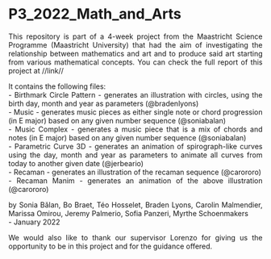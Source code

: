 # P3_2022_Math_and_Arts
<div style="text-align: justify">
<p>
This repository is part of a 4-week project from the Maastricht Science Programme (Maastricht University) that had the aim of investigating the relationship between mathematics and art and to produce said art starting from various mathematical concepts. You can check the full report of this project at //link//
 </p>

<p>
It contains the following files: <br>
 - Birthmark Circle Pattern - generates an illustration with circles, using the birth day, month and year as parameters (@bradenlyons) <br>
 - Music - generates music pieces as either single note or chord progression (in E major) based on any given number sequence (@soniabalan) <br>
 - Music Complex - generates a music piece that is a mix of chords and notes (in E major) based on any given number sequence (@soniabalan) <br>
 - Parametric Curve 3D - generates an animation of spirograph-like curves using the day, month and year as parameters to animate all curves from today to another given date (@jerbeario) <br>
 - Recaman - generates an illustration of the recaman sequence (@carororo) <br>
 - Recaman Manim - generates an animation of the above illustration (@carororo) <br> </p>

<p>
by Sonia Bălan, Bo Braet, Téo Hosselet, Braden Lyons, Carolin Malmendier, Marissa Omirou, Jeremy Palmerio, Sofia Panzeri, Myrthe Schoenmakers <br>
- January 2022
</p>
<p>
We would also like to thank our supervisor Lorenzo for giving us the opportunity to be in this project and for the guidance offered.
</p> </div>
 
